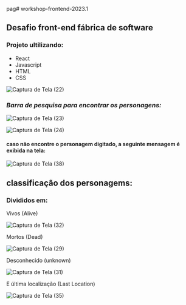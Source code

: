 pag# workshop-frontend-2023.1
## Desafio front-end fábrica de software

### Projeto ultilizando:

- React
- Javascript
- HTML
- CSS

![Captura de Tela (22)](https://user-images.githubusercontent.com/118704119/229340410-8c28e037-9abf-4a16-b2ef-a1739b1c6d07.png)



### *Barra de pesquisa para encontrar os personagens:*


![Captura de Tela (23)](https://user-images.githubusercontent.com/118704119/229341306-2f6efa30-10ba-4462-9e8c-bf6351f2a261.png)


![Captura de Tela (24)](https://user-images.githubusercontent.com/118704119/229341462-0a0c4d7e-19b9-4af3-94aa-6910463b1ade.png)

#### caso não encontre o personagem digitado, a seguinte mensagem é exibida na tela:
![Captura de Tela (38)](https://user-images.githubusercontent.com/118704119/229344205-d432de22-9227-4f37-832e-1a540a781ab7.png)




## classificação dos personagems:
### Divididos em:


Vivos (Alive)

![Captura de Tela (32)](https://user-images.githubusercontent.com/118704119/229342145-9ffe70cb-4566-4351-83f5-29763617700f.png)


Mortos (Dead)

![Captura de Tela (29)](https://user-images.githubusercontent.com/118704119/229342294-7dbbd982-a740-40e8-abd0-40d1119c006f.png)


Desconhecido (unknown)

![Captura de Tela (31)](https://user-images.githubusercontent.com/118704119/229342501-c6297eb5-1b1b-4b72-9b76-7bc92da9665f.png)


E última localização (Last Location)


![Captura de Tela (35)](https://user-images.githubusercontent.com/118704119/229343394-0a447aa2-96e3-4ed0-9d81-660c4572edcd.png)



 
 




